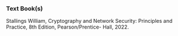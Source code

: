 ### Text Book(s)
Stallings William, Cryptography and Network Security: Principles and Practice, 8th Edition, Pearson/Prentice-
Hall, 2022.
